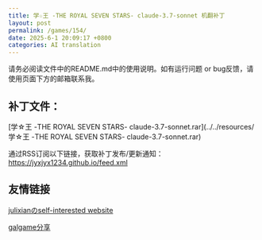 ```yaml
---
title: 学☆王 -THE ROYAL SEVEN STARS- claude-3.7-sonnet 机翻补丁
layout: post
permalink: /games/154/
date: 2025-6-1 20:09:17 +0800
categories: AI translation
---
```



请务必阅读文件中的README.md中的使用说明。如有运行问题 or bug反馈，请使用页面下方的邮箱联系我。



## 补丁文件：

[学☆王 -THE ROYAL SEVEN STARS- claude-3.7-sonnet.rar](../../resources/学☆王 -THE ROYAL SEVEN STARS- claude-3.7-sonnet.rar)

 

通过RSS订阅以下链接，获取补丁发布/更新通知：https://jyxjyx1234.github.io/feed.xml

## 友情链接

[julixianのself-interested website](https://julixian-siw.worldsystem.top/) 

[galgame分享](https://t.me/galgpt)